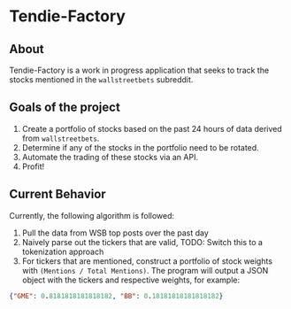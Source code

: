 # Tendie-Factory

## About

Tendie-Factory is a work in progress application that seeks to track the stocks mentioned in the `wallstreetbets` subreddit.

## Goals of the project

1. Create a portfolio of stocks based on the past 24 hours of data derived from `wallstreetbets`.
2. Determine if any of the stocks in the portfolio need to be rotated.
3. Automate the trading of these stocks via an API.
4. Profit!

## Current Behavior

Currently, the following algorithm is followed:

1. Pull the data from WSB top posts over the past day
2. Naively parse out the tickers that are valid, TODO: Switch this to a tokenization approach
3. For tickers that are mentioned, construct a portfolio of stock weights with `(Mentions / Total Mentions)`.
The program will output a JSON object with the tickers and respective weights, for example:
```json
{"GME": 0.8181818181818182, "BB": 0.18181818181818182}
```